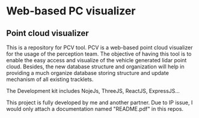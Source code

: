 # Web-based PC visualizer
## Point cloud visualizer

This is a repository for PCV tool. PCV is a web-based point cloud visualizer for the usage of the perception team. The objective of having this tool is to enable the easy access and visualize of the vehicle generated lidar point cloud. Besides, the new database structure and organization will help in providing a much organize database storing structure and update mechanism of all existing tracklets.

The Development kit includes NojeJs, ThreeJS, ReactJS, ExpressJS...

This project is fully developed by me and another partner. Due to IP issue, I would only attach a documentation named "README.pdf" in this repos. 
